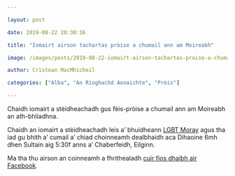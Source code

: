 ```yaml
---

layout: post

date: 2019-08-22 20:30:16

title: "Iomairt airson tachartas pròise a chumail ann am Moireabh"

image: /images/posts/2019-08-22-iomairt-airson-tachartas-proise-a-chumail-ann-am-moireabh.webp

author: Crìstean MacMhìcheil

categories: ["Alba", "An Rìoghachd Aonaichte", "Pròis"]

---
```


Chaidh iomairt a stèidheachadh gus fèis-pròise a chumail ann am Moireabh an ath-bhliadhna.

Chaidh an iomairt a stèidheachadh leis a’ bhuidheann [LGBT Moray](https://www.facebook.com/lgbt.moray/) agus tha iad gu bhith a’ cumail a’ chiad choinneamh dealbhaidh aca Dihaoine 6mh dhen Sultain aig 5:30f anns a’ Chaberfeidh, Eilginn.

Ma tha thu airson an coinneamh a fhrithealadh [cuir fios dhaibh air Facebook](https://www.facebook.com/events/351088392509215/?ti=icl).
